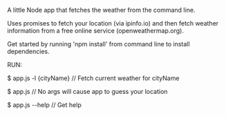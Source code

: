 A little Node app that fetches the weather from the command line.

Uses promises to fetch your location (via ipinfo.io) and then fetch weather information from a free online service (openweathermap.org).

Get started by running 'npm install' from command line to install dependencies.

RUN:

  $ app.js -l {cityName}    // Fetch current weather for cityName 

  $ app.js     // No args will cause app to guess your location

  $ app.js --help     // Get help 
